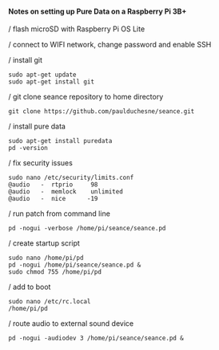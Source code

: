 #### Notes on setting up Pure Data on a Raspberry Pi 3B+

/ flash microSD with Raspberry Pi OS Lite

/ connect to WIFI network, change password and enable SSH

/ install git

```
sudo apt-get update
sudo apt-get install git
```

/ git clone seance repository to home directory

```
git clone https://github.com/paulduchesne/seance.git
```

/ install pure data

```
sudo apt-get install puredata
pd -version
```

/ fix security issues

```
sudo nano /etc/security/limits.conf
@audio   -  rtprio     98
@audio   -  memlock    unlimited
@audio   -  nice      -19
```

/ run patch from command line

```
pd -nogui -verbose /home/pi/seance/seance.pd
```

/ create startup script

```
sudo nano /home/pi/pd
pd -nogui /home/pi/seance/seance.pd &
sudo chmod 755 /home/pi/pd
```

/ add to boot

```
sudo nano /etc/rc.local
/home/pi/pd
```

/ route audio to external sound device

```
pd -nogui -audiodev 3 /home/pi/seance/seance.pd &
```